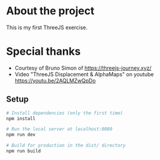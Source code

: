 # About the project
This is my first ThreeJS exercise.

# Special thanks
- Courtesy of Bruno Simon of https://threejs-journey.xyz/
- Video "ThreeJS Displacement & AlphaMaps" on youtube https://youtu.be/2AQLMZwQpDo


## Setup
``` bash
# Install dependencies (only the first time)
npm install

# Run the local server at localhost:8080
npm run dev

# Build for production in the dist/ directory
npm run build
```
